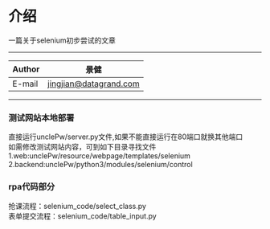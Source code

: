 介绍
=========================================
一篇关于selenium初步尝试的文章
****
	
|Author|景健|
|---|---|
|E-mail|jingjian@datagrand.com|


*******
### 测试网站本地部署  
直接运行unclePw/server.py文件,如果不能直接运行在80端口就换其他端口      
如需修改测试网站内容，可到如下目录寻找文件  
1.web:unclePw/resource/webpage/templates/selenium  
2.backend:unclePw/python3/modules/selenium/control  

### rpa代码部分

抢课流程：selenium_code/select_class.py  
表单提交流程：selenium_code/table_input.py  